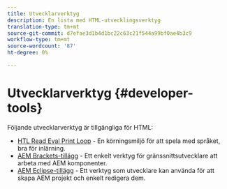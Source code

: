 ```yaml
---
title: Utvecklarverktyg
description: En lista med HTML-utvecklingsverktyg
translation-type: tm+mt
source-git-commit: d7efae3d1b4d1bc22c63c21f544a99bf0ae4b3c9
workflow-type: tm+mt
source-wordcount: '87'
ht-degree: 0%

---
```



# Utvecklarverktyg {#developer-tools}

Följande utvecklarverktyg är tillgängliga för HTML:

* [HTL Read Eval Print Loop](https://github.com/Adobe-Marketing-Cloud/aem-htl-repl)  - En körningsmiljö för att spela med språket, bra för inlärning.
* [AEM Brackets-tillägg](https://docs.adobe.com/content/help/en/experience-manager-65/developing/devtools/aem-brackets.html)  - Ett enkelt verktyg för gränssnittsutvecklare att arbeta med AEM komponenter.
* [AEM Eclipse-tillägg](https://docs.adobe.com/content/help/en/experience-manager-65/developing/devtools/aem-eclipse.html)  - Ett verktyg som utvecklare kan använda för att skapa AEM projekt och enkelt redigera dem.

